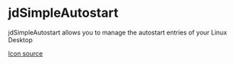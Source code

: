 # jdSimpleAutostart

jdSimpleAutostart allows you to manage the autostart entries of your Linux Desktop


[Icon source](https://icon-icons.com/icon/rocket-space-startup/96966)
